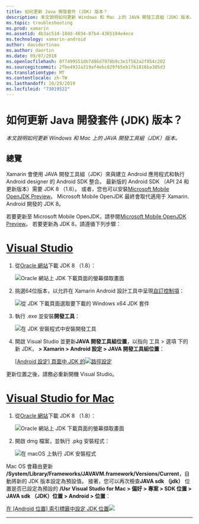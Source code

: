 ```yaml
---
title: 如何更新 Java 開發套件 (JDK) 版本？
description: 本文說明如何更新 Windows 和 Mac 上的 JAVA 開發工具組（JDK）版本。
ms.topic: troubleshooting
ms.prod: xamarin
ms.assetid: 4b3ac51d-18dd-4034-87b4-4365194e4ece
ms.technology: xamarin-android
author: davidortinau
ms.author: daortin
ms.date: 09/07/2018
ms.openlocfilehash: 0f7499551db7d86d7978b9c3e1f562a2f054c202
ms.sourcegitcommit: 2fbe4932a319af4ebc829f65eb1fb1816ba305d3
ms.translationtype: MT
ms.contentlocale: zh-TW
ms.lasthandoff: 10/29/2019
ms.locfileid: "73019522"
---
```

# <a name="how-do-i-update-the-java-development-kit-jdk-version"></a>如何更新 Java 開發套件 (JDK) 版本？

_本文說明如何更新 Windows 和 Mac 上的 JAVA 開發工具組（JDK）版本。_

## <a name="overview"></a>總覽

Xamarin 會使用 JAVA 開發工具組（JDK）來與建立 Android 應用程式和執行 Android designer 的 Android SDK 整合。 最新版的 Android SDK （API 24 和更新版本）需要 JDK 8 （1.8）。 或者，您也可以安裝[Microsoft Mobile OpenJDK Preview](~/android/get-started/installation/openjdk.md)。 Microsoft Mobile OpenJDK 最終會取代適用于 Xamarin. Android 開發的 JDK 8。

若要更新至 Microsoft Mobile OpenJDK，請參閱[Microsoft Mobile OpenJDK Preview](~/android/get-started/installation/openjdk.md)。 若要更新為 JDK 8，請遵循下列步驟：

# <a name="visual-studiotabwindows"></a>[Visual Studio](#tab/windows)

1. 從[Oracle 網站](https://www.oracle.com/technetwork/java/javase/downloads/index.html)下載 JDK 8 （1.8）：

    ![Oracle 網站上 JDK 下載頁面的螢幕擷取畫面](update-jdk-images/image1.png)

2. 挑選64位版本，以允許在 Xamarin Android 設計工具中呈現[自訂控制項](https://github.com/xamarin/release-notes-archive/blob/master/release-notes/vs/xamarin.vs_4/xamarin.vs_4.2/index.md#androiddesignercustomcontrols)：

    ![從 JDK 下載頁面選取要下載的 Windows x64 JDK 套件](update-jdk-images/image2.png)

3. 執行 .exe 並安裝**開發工具**：

    ![在 JDK 安裝程式中安裝開發工具](update-jdk-images/image3.png)

4. 開啟 Visual Studio 並更新**JAVA 開發工具組位置**，以指向 工具 > 選項 下的新 JDK， **> Xamarin > Android 設定 > JAVA 開發工具組位置**：

    [[Android 設定] 頁面中 JDK 的![路徑設定](update-jdk-images/image4-sml.png)](update-jdk-images/image4.png#lightbox)

更新位置之後，請務必重新開機 Visual Studio。

# <a name="visual-studio-for-mactabmacos"></a>[Visual Studio for Mac](#tab/macos)

1. 從[Oracle 網站](https://www.oracle.com/technetwork/java/javase/downloads/index.html)下載 JDK 8 （1.8）：

    ![Oracle 網站上 JDK 下載頁面的螢幕擷取畫面](update-jdk-images/image1.png)

2. 開啟 dmg 檔案，並執行 .pkg 安裝程式：

    ![在 macOS 上執行 JDK 安裝程式](update-jdk-images/image5.png)

Mac OS 會藉由更新 **/System/Library/Frameworks/JAVAVM.framework/Versions/Current**，自動將新的 JDK 版本設定為預設值。 接著，您可以再次檢查**JAVA sdk （jdk）** 位置是否已設定為預設的 **/Usr** **Visual Studio for Mac > 偏好 > 專案 > SDK 位置 > JAVA sdk （JDK）位置 > Android > 位置**：

[在 [Android 位置] 索引標籤中設定 JDK 位置![](update-jdk-images/image6-sml.png)](update-jdk-images/image6.png#lightbox)

-----
